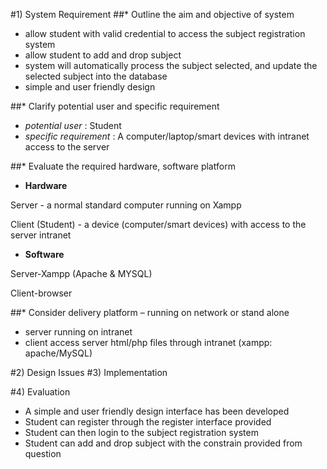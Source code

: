 #1) System Requirement
##* Outline the aim and objective of system 
- allow student with valid credential to access the subject registration system
- allow student to add and drop subject 
- system will automatically process the subject selected, and update the selected subject into the database
- simple and user friendly design

##* Clarify potential user and specific requirement
- *potential user* : Student
- *specific requirement* : A computer/laptop/smart devices with intranet access to the server

##* Evaluate the required hardware, software platform 
- __Hardware__

Server           - a normal standard computer running on Xampp

Client (Student) - a device (computer/smart devices) with access to the server intranet

- __Software__

 Server-Xampp (Apache & MYSQL)

 Client-browser


##* Consider delivery platform – running on network or stand alone
- server running on intranet
- client access server html/php files through intranet (xampp: apache/MySQL)



#2) Design Issues
#3) Implementation


#4) Evaluation
- A simple and user friendly design interface has been developed
- Student can register through the register interface provided
- Student can then login to the subject registration system
- Student can add and drop subject with the constrain provided from question

